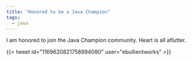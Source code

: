 ```yaml
---
title: "Honored to be a Java Champion"
tags:
  - java
---
```


I am honored to join the Java Champion community. Heart is all aflutter.

{{< tweet id="1169620821758894080" user="ebullientworks" >}}